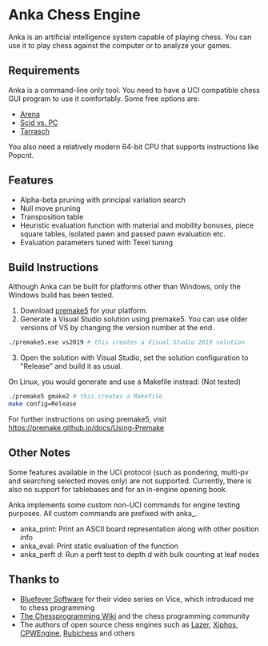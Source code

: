 # Anka Chess Engine
Anka is an artificial intelligence system capable of playing chess. You can use it to play chess against the computer or to analyze your games.

## Requirements
Anka is a command-line only tool. You need to have a UCI compatible chess GUI program to use it comfortably. Some free options are:
- [Arena](http://www.playwitharena.de/)
- [Scid vs. PC](http://scidvspc.sourceforge.net/)
- [Tarrasch](https://www.triplehappy.com/)

You also need a relatively modern 64-bit CPU that supports instructions like Popcnt.

## Features
- Alpha-beta pruning with principal variation search
- Null move pruning
- Transposition table
- Heuristic evaluation function with material and mobility bonuses, piece square tables, isolated pawn and passed pawn evaluation etc.
- Evaluation parameters tuned with Texel tuning

## Build Instructions
Although Anka can be built for platforms other than Windows, only the Windows build has been tested. 
1. Download [premake5](https://premake.github.io/download/) for your platform.
2. Generate a Visual Studio solution using premake5. You can use older versions of VS by changing the version number at the end.
```sh
./premake5.exe vs2019 # this creates a Visual Studio 2019 solution
```
3. Open the solution with Visual Studio, set the solution configuration to "Release" and build it as usual.

On Linux, you would generate and use a Makefile instead: (Not tested)
```sh
./premake5 gmake2 # this creates a Makefile
make config=Release
```

For further instructions on using premake5, visit https://premake.github.io/docs/Using-Premake

## Other Notes
Some features available in the UCI protocol (such as pondering, multi-pv and searching selected moves only) are not supported. Currently, there is also no support for tablebases and for an in-engine opening book.

Anka implements some custom non-UCI commands for engine testing purposes. All custom commands are
prefixed with anka_.
- anka_print: Print an ASCII board representation along with other position info
- anka_eval: Print static evaluation of the function
- anka_perft d: Run a perft test to depth d with bulk counting at leaf nodes

## Thanks to
- [Bluefever Software](https://www.youtube.com/user/BlueFeverSoft) for their video series on Vice, which introduced me to chess programming
- [The Chessprogramming Wiki](https://www.chessprogramming.org/) and the chess programming community
- The authors of open source chess engines such as [Lazer](https://github.com/jeffreyan11/laser-chess-engine), [Xiphos](https://github.com/milostatarevic/xiphos), [CPWEngine](https://github.com/nescitus/cpw-engine), [Rubichess](https://github.com/Matthies/RubiChess) and others
